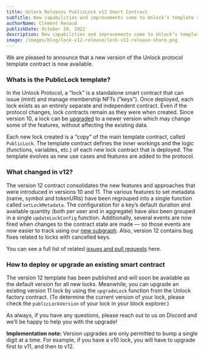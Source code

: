 ```yaml
---
title: Unlock Releases PublicLock v12 Smart Contract
subTitle: New capabilities and improvements come to Unlock’s template smart contract for managing memberships.
authorName: Clément Renaud
publishDate: October 20, 2022
description: New capabilities and improvements come to Unlock’s template smart contract for managing memberships.
image: /images/blog/lock-v12-release/lock-v12-release-share.png
---
```


We are pleased to announce that a new version of the Unlock protocol template contract is now available. 

### Whats is the PublicLock template?

In the Unlock Protocol, a “lock” is a standalone smart contract that can issue (mint) and manage membership NFTs (”keys”). Once deployed, each lock exists as an entirely separate and independent contract. Even if the protocol changes, lock contracts remain as they were when created. Since version 10, a lock can be [upgraded](./upgradeable-patterns) to a newer version which may change some of the features, without affecting the existing data. 

Each new lock created is a “copy” of the main template contract, called `PublicLock`. The template contract defines the inner workings and the logic (functions, variables, etc.) of each new lock contract that is deployed. The template evolves as new use cases and features are added to the protocol.

### What changed in v12?

The version 12 contract consolidates the new features and approaches that were introduced in versions 10 and 11. The various features to set metadata (name, symbol and tokenURIs) have been regrouped into a single function called `setLockMetadata`. The configuration for a key’s default duration and available quantity (both per user and in aggregate) have also been grouped in a single `updateLockConfig` function. Additionally, several events are now fired when changes to the contract state are made — so those events are now easier to track using our [new subgraph](./subgraph-v2). Also, version 12 contains bug fixes related to locks with cancelled keys. 

You can see a full list of related [issues and pull requests](https://github.com/unlock-protocol/unlock/issues?q=+label%3A%22publicLock+v12%22+) here.

### How to deploy or upgrade an existing smart contract

The version 12 template has been published and will soon be available as the default version for all new locks. Meanwhile, you can upgrade an existing version 11 lock by using the `upgradeLock` function from the Unlock factory contract. (To determine the current version of your lock, please check the `publicLockVersion` of your lock in your block explorer.)

As always, if you have any questions, please reach out to us on Discord and we’ll be happy to help you with the upgrade!

**Implementation note:** Version upgrades are only permitted to bump a single digit at a time. For example, if you have a v10 lock, you will have to upgrade first to v11, and then to v12.
